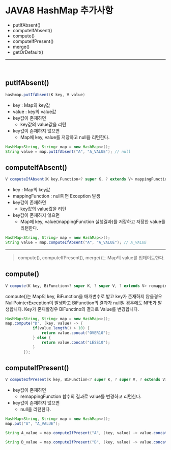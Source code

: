 # JAVA8 HashMap 추가사항

* putIfAbsent()
* computeIfAbsent()
* compute()
* computeIfPresent()
* merge()
* getOrDefault()

---
<br/>

## putIfAbsent()

```java
hashmap.putIfAbsent(K key, V value)
```
* key : Map의 key값
* value : key의 value값
* key값이 존재하면 
    * key값의 value값을 리턴
* key값이 존재하지 않으면
    * Map에 key, value를 저장하고 null을 리턴한다. 

```java
HashMap<String, String> map = new HashMap<>();
String value = map.putIfAbsent("A", "A_VALUE"); // null
```

## computeIfAbsent()

```java
V computeIfAbsent(K key,Function<? super K, ? extends V> mappingFunction)
```

* key : Map의 key값
* mappingFunction : null이면 Exception 발생
* key값이 존재하면 
    * key값의 value값을 리턴 
* key값이 존재하지 않으면
    * Map에 key, value(mappingFunction 실행결과)를 저장하고 저장한 value를 리턴한다.

```java
HashMap<String, String> map = new HashMap<>();
String value = map.computeIfAbsent("A", "A_VALUE"); // A_VALUE
```
---

> compute(), computeIfPresent(), merge()는 Map의 value를 업데이트한다. 

## compute()
```java
V compute(K key, BiFunction<? super K, ? super V, ? extends V> remappingFunction)
```
compute()는 Map의 key, BiFunction을 매개변수로 받고 
key가 존재하지 않을경우 NullPointerException이 발생하고 BiFunction의 결과가 
null일 경우에도 NPE가 발생합니다. Key가 존재할경우 BiFunctino의 결과로 
Value를 변경합니다. 

```java
HashMap<String, String> map = new HashMap<>();
map.compute("D", (key, value) -> {
            if(value.length() > 10) {
                return value.concat("OVER10");
            } else {
                return value.concat("LESS10");
            }
        });
```

## computeIfPresent()
```java
V computeIfPresent(K key, BiFunction<? super K, ? super V, ? extends V> remappingFunction) 
```
* key값이 존재하면
    * remappingFunction 함수의 결과로 value를 변경하고 리턴한다.
* key값이 존재하지 않으면 
    * null을 리턴한다.
```java
HashMap<String, String> map = new HashMap<>();
map.put("A", "A_VALUE");

String A_value = map.computeIfPresent("A", (key, value) -> value.concat("UPDATE")); // A_VALUE -> A_VALUE_UPDATE

String B_value = map.computeIfPresent("B", (key, value) -> value.concat("UPDATE")) // null
```

